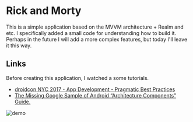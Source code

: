  # Rick and Morty
This is a simple application based on the MVVM architecture + Realm and etc. I specifically added a small code for understanding how to build it. Perhaps in the future I will add a more complex features, but today I'll leave it this way.

Links
-------

Before creating this application, I watched a some tutorials.

* [droidcon NYC 2017 - App Development - Pragmatic Best Practices](https://www.youtube.com/watch?v=8ni8RY__WeU&feature=youtu.be&t=28m16s)
* [The Missing Google Sample of Android “Architecture Components” Guide.](https://proandroiddev.com/the-missing-google-sample-of-android-architecture-components-guide-c7d6e7306b8f)

![demo](gif/application.gif)

